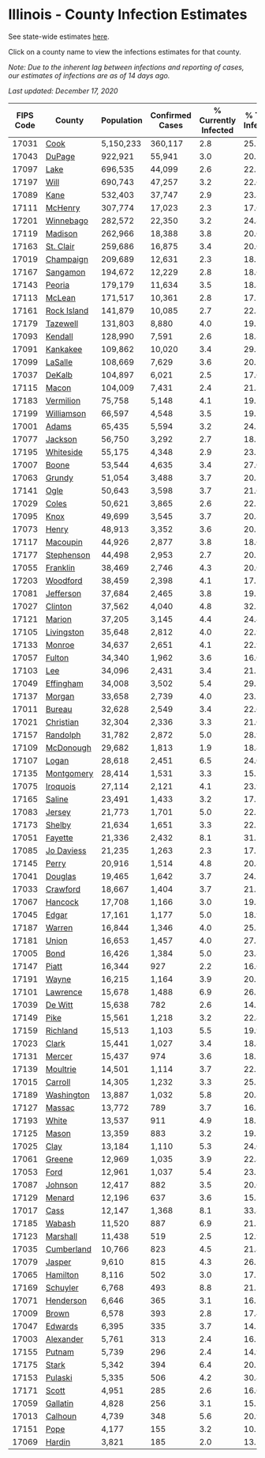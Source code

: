 # Illinois - County Infection Estimates

See state-wide estimates [here](/infections/us-il).

Click on a county name to view the infections estimates for that county.

*Note: Due to the inherent lag between infections and reporting of cases, our estimates of infections are as of 14 days ago.*

*Last updated: December 17, 2020*

|   FIPS Code |                     County |   Population |   Confirmed Cases |   % Currently Infected |   % Total Infected |
|-------------|----------------------------|--------------|-------------------|------------------------|--------------------|
|       17031 |               [Cook](cook) |    5,150,233 |           360,117 |                    2.8 |               25.7 |
|       17043 |           [DuPage](dupage) |      922,921 |            55,941 |                    3.0 |               20.2 |
|       17097 |               [Lake](lake) |      696,535 |            44,099 |                    2.6 |               22.5 |
|       17197 |               [Will](will) |      690,743 |            47,257 |                    3.2 |               22.6 |
|       17089 |               [Kane](kane) |      532,403 |            37,747 |                    2.9 |               23.8 |
|       17111 |         [McHenry](mchenry) |      307,774 |            17,023 |                    2.3 |               17.6 |
|       17201 |     [Winnebago](winnebago) |      282,572 |            22,350 |                    3.2 |               24.8 |
|       17119 |         [Madison](madison) |      262,966 |            18,388 |                    3.8 |               20.6 |
|       17163 |     [St. Clair](st.-clair) |      259,686 |            16,875 |                    3.4 |               20.0 |
|       17019 |     [Champaign](champaign) |      209,689 |            12,631 |                    2.3 |               18.2 |
|       17167 |       [Sangamon](sangamon) |      194,672 |            12,229 |                    2.8 |               18.6 |
|       17143 |           [Peoria](peoria) |      179,179 |            11,634 |                    3.5 |               18.8 |
|       17113 |           [McLean](mclean) |      171,517 |            10,361 |                    2.8 |               17.7 |
|       17161 | [Rock Island](rock-island) |      141,879 |            10,085 |                    2.7 |               22.3 |
|       17179 |       [Tazewell](tazewell) |      131,803 |             8,880 |                    4.0 |               19.2 |
|       17093 |         [Kendall](kendall) |      128,990 |             7,591 |                    2.6 |               18.8 |
|       17091 |       [Kankakee](kankakee) |      109,862 |            10,020 |                    3.4 |               29.3 |
|       17099 |         [LaSalle](lasalle) |      108,669 |             7,629 |                    3.6 |               20.5 |
|       17037 |           [DeKalb](dekalb) |      104,897 |             6,021 |                    2.5 |               17.6 |
|       17115 |             [Macon](macon) |      104,009 |             7,431 |                    2.4 |               21.3 |
|       17183 |     [Vermilion](vermilion) |       75,758 |             5,148 |                    4.1 |               19.1 |
|       17199 |   [Williamson](williamson) |       66,597 |             4,548 |                    3.5 |               19.7 |
|       17001 |             [Adams](adams) |       65,435 |             5,594 |                    3.2 |               24.7 |
|       17077 |         [Jackson](jackson) |       56,750 |             3,292 |                    2.7 |               18.1 |
|       17195 |     [Whiteside](whiteside) |       55,175 |             4,348 |                    2.9 |               23.7 |
|       17007 |             [Boone](boone) |       53,544 |             4,635 |                    3.4 |               27.0 |
|       17063 |           [Grundy](grundy) |       51,054 |             3,488 |                    3.7 |               20.3 |
|       17141 |               [Ogle](ogle) |       50,643 |             3,598 |                    3.7 |               21.6 |
|       17029 |             [Coles](coles) |       50,621 |             3,865 |                    2.6 |               22.5 |
|       17095 |               [Knox](knox) |       49,699 |             3,545 |                    3.7 |               20.8 |
|       17073 |             [Henry](henry) |       48,913 |             3,352 |                    3.6 |               20.2 |
|       17117 |       [Macoupin](macoupin) |       44,926 |             2,877 |                    3.8 |               18.6 |
|       17177 |   [Stephenson](stephenson) |       44,498 |             2,953 |                    2.7 |               20.2 |
|       17055 |       [Franklin](franklin) |       38,469 |             2,746 |                    4.3 |               20.0 |
|       17203 |       [Woodford](woodford) |       38,459 |             2,398 |                    4.1 |               17.7 |
|       17081 |     [Jefferson](jefferson) |       37,684 |             2,465 |                    3.8 |               19.5 |
|       17027 |         [Clinton](clinton) |       37,562 |             4,040 |                    4.8 |               32.3 |
|       17121 |           [Marion](marion) |       37,205 |             3,145 |                    4.4 |               24.4 |
|       17105 |   [Livingston](livingston) |       35,648 |             2,812 |                    4.0 |               22.9 |
|       17133 |           [Monroe](monroe) |       34,637 |             2,651 |                    4.1 |               22.9 |
|       17057 |           [Fulton](fulton) |       34,340 |             1,962 |                    3.6 |               16.0 |
|       17103 |                 [Lee](lee) |       34,096 |             2,431 |                    3.4 |               21.1 |
|       17049 |     [Effingham](effingham) |       34,008 |             3,502 |                    5.4 |               29.3 |
|       17137 |           [Morgan](morgan) |       33,658 |             2,739 |                    4.0 |               23.7 |
|       17011 |           [Bureau](bureau) |       32,628 |             2,549 |                    3.4 |               22.6 |
|       17021 |     [Christian](christian) |       32,304 |             2,336 |                    3.3 |               21.0 |
|       17157 |       [Randolph](randolph) |       31,782 |             2,872 |                    5.0 |               28.9 |
|       17109 |     [McDonough](mcdonough) |       29,682 |             1,813 |                    1.9 |               18.4 |
|       17107 |             [Logan](logan) |       28,618 |             2,451 |                    6.5 |               24.0 |
|       17135 |   [Montgomery](montgomery) |       28,414 |             1,531 |                    3.3 |               15.7 |
|       17075 |       [Iroquois](iroquois) |       27,114 |             2,121 |                    4.1 |               23.9 |
|       17165 |           [Saline](saline) |       23,491 |             1,433 |                    3.2 |               17.1 |
|       17083 |           [Jersey](jersey) |       21,773 |             1,701 |                    5.0 |               22.5 |
|       17173 |           [Shelby](shelby) |       21,634 |             1,651 |                    3.3 |               22.1 |
|       17051 |         [Fayette](fayette) |       21,336 |             2,432 |                    8.1 |               31.7 |
|       17085 |   [Jo Daviess](jo-daviess) |       21,235 |             1,263 |                    2.3 |               17.7 |
|       17145 |             [Perry](perry) |       20,916 |             1,514 |                    4.8 |               20.8 |
|       17041 |         [Douglas](douglas) |       19,465 |             1,642 |                    3.7 |               24.7 |
|       17033 |       [Crawford](crawford) |       18,667 |             1,404 |                    3.7 |               21.2 |
|       17067 |         [Hancock](hancock) |       17,708 |             1,166 |                    3.0 |               19.3 |
|       17045 |             [Edgar](edgar) |       17,161 |             1,177 |                    5.0 |               18.9 |
|       17187 |           [Warren](warren) |       16,844 |             1,346 |                    4.0 |               25.3 |
|       17181 |             [Union](union) |       16,653 |             1,457 |                    4.0 |               27.3 |
|       17005 |               [Bond](bond) |       16,426 |             1,384 |                    5.0 |               23.8 |
|       17147 |             [Piatt](piatt) |       16,344 |               927 |                    2.2 |               16.6 |
|       17191 |             [Wayne](wayne) |       16,215 |             1,164 |                    3.9 |               20.2 |
|       17101 |       [Lawrence](lawrence) |       15,678 |             1,488 |                    6.9 |               26.5 |
|       17039 |         [De Witt](de-witt) |       15,638 |               782 |                    2.6 |               14.2 |
|       17149 |               [Pike](pike) |       15,561 |             1,218 |                    3.2 |               22.4 |
|       17159 |       [Richland](richland) |       15,513 |             1,103 |                    5.5 |               19.9 |
|       17023 |             [Clark](clark) |       15,441 |             1,027 |                    3.4 |               18.8 |
|       17131 |           [Mercer](mercer) |       15,437 |               974 |                    3.6 |               18.1 |
|       17139 |       [Moultrie](moultrie) |       14,501 |             1,114 |                    3.7 |               22.1 |
|       17015 |         [Carroll](carroll) |       14,305 |             1,232 |                    3.3 |               25.5 |
|       17189 |   [Washington](washington) |       13,887 |             1,032 |                    5.8 |               20.8 |
|       17127 |           [Massac](massac) |       13,772 |               789 |                    3.7 |               16.3 |
|       17193 |             [White](white) |       13,537 |               911 |                    4.9 |               18.2 |
|       17125 |             [Mason](mason) |       13,359 |               883 |                    3.2 |               19.3 |
|       17025 |               [Clay](clay) |       13,184 |             1,110 |                    5.3 |               24.0 |
|       17061 |           [Greene](greene) |       12,969 |             1,035 |                    3.9 |               22.8 |
|       17053 |               [Ford](ford) |       12,961 |             1,037 |                    5.4 |               23.2 |
|       17087 |         [Johnson](johnson) |       12,417 |               882 |                    3.5 |               20.6 |
|       17129 |           [Menard](menard) |       12,196 |               637 |                    3.6 |               15.3 |
|       17017 |               [Cass](cass) |       12,147 |             1,368 |                    8.1 |               33.8 |
|       17185 |           [Wabash](wabash) |       11,520 |               887 |                    6.9 |               21.3 |
|       17123 |       [Marshall](marshall) |       11,438 |               519 |                    2.5 |               12.9 |
|       17035 |   [Cumberland](cumberland) |       10,766 |               823 |                    4.5 |               21.8 |
|       17079 |           [Jasper](jasper) |        9,610 |               815 |                    4.3 |               26.5 |
|       17065 |       [Hamilton](hamilton) |        8,116 |               502 |                    3.0 |               17.2 |
|       17169 |       [Schuyler](schuyler) |        6,768 |               493 |                    8.8 |               21.1 |
|       17071 |     [Henderson](henderson) |        6,646 |               365 |                    3.1 |               16.1 |
|       17009 |             [Brown](brown) |        6,578 |               393 |                    2.8 |               17.4 |
|       17047 |         [Edwards](edwards) |        6,395 |               335 |                    3.7 |               14.1 |
|       17003 |     [Alexander](alexander) |        5,761 |               313 |                    2.4 |               16.1 |
|       17155 |           [Putnam](putnam) |        5,739 |               296 |                    2.4 |               14.9 |
|       17175 |             [Stark](stark) |        5,342 |               394 |                    6.4 |               20.7 |
|       17153 |         [Pulaski](pulaski) |        5,335 |               506 |                    4.2 |               30.4 |
|       17171 |             [Scott](scott) |        4,951 |               285 |                    2.6 |               16.6 |
|       17059 |       [Gallatin](gallatin) |        4,828 |               256 |                    3.1 |               15.1 |
|       17013 |         [Calhoun](calhoun) |        4,739 |               348 |                    5.6 |               20.9 |
|       17151 |               [Pope](pope) |        4,177 |               155 |                    3.2 |               10.2 |
|       17069 |           [Hardin](hardin) |        3,821 |               185 |                    2.0 |               13.7 |